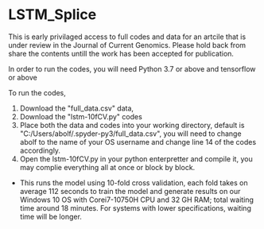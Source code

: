 # LSTM_Splice

This is early privilaged access to full codes and data for an artcile that is under review in the Journal of Current Genomics. Please hold back from share the contents untill the work has been accepted for publication. 

In order to run the codes, you will need Python 3.7 or above and tensorflow or above

To run the codes, 
1. Download the "full_data.csv" data, 
2. Download the "lstm-10fCV.py" codes
3. Place both the data and codes into your working directory, default is "C:/Users/abolf/.spyder-py3/full_data.csv", you will need to change abolf to the name of your OS username and change line 14 of the codes accordingly. 
4. Open the lstm-10fCV.py in your python enterpretter and compile it, you may complie everything all at once or block by block. 

* This runs the model using 10-fold cross validation, each fold takes on average 112 seconds to train the model and generate results on our Windows 10 OS with Corei7-10750H CPU and 32 GH RAM; total waiting time around 18 minutes. For systems with lower specifications, waiting time will be longer.
